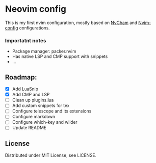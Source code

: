 # Neovim config

This is my first nvim configuration, mostly based on [NvCham]() and [Nvim-config]() configurations.

### Importatnt notes
 - Package manager: packer.nvim
 - Has native LSP and CMP support with snippets
 - ...

## Roadmap:

 -[X] Add LuaSnip
 -[X] Add CMP and LSP
 -[ ] Clean up plugins.lua
 -[ ] Add custom snippets for tex
 -[ ] Configure telescope and its extensions
 -[ ] Configure markdown
 -[ ] Configure which-key and wilder
 -[ ] Update README

## License

Distributed under MIT License, see LICENSE.
